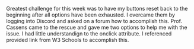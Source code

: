 Greatest challenge for this week was to have my buttons reset back to the beginning after all options have been exhausted. I overcame them by logging into Discord and asked on a forum how to accomplish this. Prof. Cassens came to the rescue and gave me two options to help me with the issue. 
I had little understandign to the onclick attribute. I referenced provided link from W3 Schools to accomplish this. 

